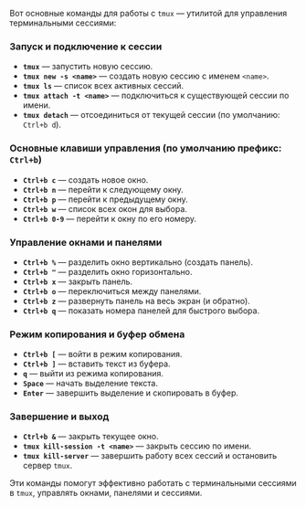 Вот основные команды для работы с `tmux` — утилитой для управления терминальными сессиями:

### Запуск и подключение к сессии

- **`tmux`** — запустить новую сессию.
- **`tmux new -s <name>`** — создать новую сессию с именем `<name>`.
- **`tmux ls`** — список всех активных сессий.
- **`tmux attach -t <name>`** — подключиться к существующей сессии по имени.
- **`tmux detach`** — отсоединиться от текущей сессии (по умолчанию: `Ctrl+b d`).

### Основные клавиши управления (по умолчанию префикс: `Ctrl+b`)

- **`Ctrl+b c`** — создать новое окно.
- **`Ctrl+b n`** — перейти к следующему окну.
- **`Ctrl+b p`** — перейти к предыдущему окну.
- **`Ctrl+b w`** — список всех окон для выбора.
- **`Ctrl+b 0-9`** — перейти к окну по его номеру.

### Управление окнами и панелями

- **`Ctrl+b %`** — разделить окно вертикально (создать панель).
- **`Ctrl+b "`** — разделить окно горизонтально.
- **`Ctrl+b x`** — закрыть панель.
- **`Ctrl+b o`** — переключиться между панелями.
- **`Ctrl+b z`** — развернуть панель на весь экран (и обратно).
- **`Ctrl+b q`** — показать номера панелей для быстрого выбора.

### Режим копирования и буфер обмена

- **`Ctrl+b [`** — войти в режим копирования.
- **`Ctrl+b ]`** — вставить текст из буфера.
- **`q`** — выйти из режима копирования.
- **`Space`** — начать выделение текста.
- **`Enter`** — завершить выделение и скопировать в буфер.

### Завершение и выход

- **`Ctrl+b &`** — закрыть текущее окно.
- **`tmux kill-session -t <name>`** — закрыть сессию по имени.
- **`tmux kill-server`** — завершить работу всех сессий и остановить сервер `tmux`.

Эти команды помогут эффективно работать с терминальными сессиями в `tmux`, управлять окнами, панелями и сессиями.